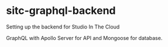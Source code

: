 # sitc-graphql-backend
Setting up the backend for Studio In The Cloud

GraphQL with Apollo Server for API and Mongoose for database.
